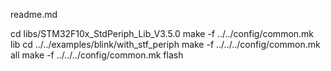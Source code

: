 readme.md

cd libs/STM32F10x_StdPeriph_Lib_V3.5.0
make -f ../../config/common.mk lib
cd ../../examples/blink/with_stf_periph
make -f ../../../config/common.mk all
make -f ../../../config/common.mk flash